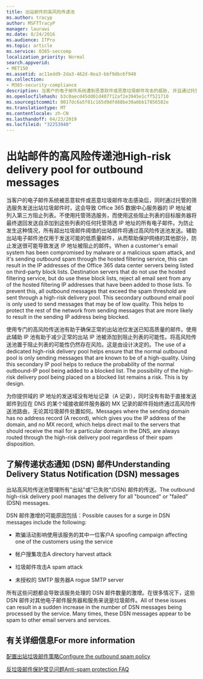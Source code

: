 ```yaml
---
title: 出站邮件的高风险传递池
ms.author: tracyp
author: MSFTTracyP
manager: laurawi
ms.date: 8/24/2016
ms.audience: ITPro
ms.topic: article
ms.service: O365-seccomp
localization_priority: Normal
search.appverid:
- MET150
ms.assetid: ac11edd9-2da3-462d-8ea3-bbf9dbc6f948
ms.collection:
- M365-security-compliance
description: 当客户的电子邮件系统遭到恶意软件或恶意垃圾邮件攻击的威胁, 并且通过托管筛选服务发送出站垃圾邮件时, 这可能会导致第三方块上列出的 Office 365 数据中心服务器的 IP 地址列.
ms.openlocfilehash: b3c0aecd45dd01d407712af2e3945e1cff521710
ms.sourcegitcommit: 0017dc6a5f81c165d9dfd88be39a6bb17856582e
ms.translationtype: MT
ms.contentlocale: zh-CN
ms.lasthandoff: 04/23/2019
ms.locfileid: "32253940"
---
```

# <a name="high-risk-delivery-pool-for-outbound-messages"></a><span data-ttu-id="592b5-103">出站邮件的高风险传递池</span><span class="sxs-lookup"><span data-stu-id="592b5-103">High-risk delivery pool for outbound messages</span></span>

<span data-ttu-id="592b5-p101">当客户的电子邮件系统被恶意软件或恶意垃圾邮件攻击感染后，同时通过托管的筛选服务发送出站垃圾邮件时，这会导致 Office 365 数据中心服务器的 IP 地址被列入第三方阻止列表。不使用托管筛选服务，而使用这些阻止列表的目标服务器将最终退回发送自添加到这些列表的任何托管筛选 IP 地址的所有电子邮件。为防止发生这种情况，所有超出垃圾邮件阈值的出站邮件将通过高风险传送池发送。辅助出站电子邮件池仅用于发送可能的低质量邮件，从而帮助保护网络的其他部分，防止发送很可能导致发送 IP 地址被阻止的邮件。</span><span class="sxs-lookup"><span data-stu-id="592b5-p101">When a customer's email system has been compromised by malware or a malicious spam attack, and it's sending outbound spam through the hosted filtering service, this can result in the IP addresses of the Office 365 data center servers being listed on third-party block lists. Destination servers that do not use the hosted filtering service, but do use these block lists, reject all email sent from any of the hosted filtering IP addresses that have been added to those lists. To prevent this, all outbound messages that exceed the spam threshold are sent through a high-risk delivery pool. This secondary outbound email pool is only used to send messages that may be of low quality. This helps to protect the rest of the network from sending messages that are more likely to result in the sending IP address being blocked.</span></span>
  
<span data-ttu-id="592b5-p102">使用专门的高风险传送池有助于确保正常的出站池仅发送已知高质量的邮件。使用此辅助 IP 池有助于减少正常的出站 IP 池被添加到阻止列表的可能性。将高风险传送池置于阻止列表的可能性仍然存在风险。这是由设计决定的。</span><span class="sxs-lookup"><span data-stu-id="592b5-p102">The use of a dedicated high-risk delivery pool helps ensure that the normal outbound pool is only sending messages that are known to be of a high-quality. Using this secondary IP pool helps to reduce the probability of the normal outbound-IP pool being added to a blocked list. The possibility of the high-risk delivery pool being placed on a blocked list remains a risk. This is by design.</span></span>
  
<span data-ttu-id="592b5-113">为你提供域的 IP 地址的发送域没有地址记录（A 记录），同时没有有助于直接发送邮件到应在 DNS 的某个域接收邮件服务器的 MX 记录的邮件将始终通过高风险传送池路由，无论其垃圾邮件处置如何。</span><span class="sxs-lookup"><span data-stu-id="592b5-113">Messages where the sending domain has no address record (A record), which gives you the IP address of the domain, and no MX record, which helps direct mail to the servers that should receive the mail for a particular domain in the DNS, are always routed through the high-risk delivery pool regardless of their spam disposition.</span></span>
  
## <a name="understanding-delivery-status-notification-dsn-messages"></a><span data-ttu-id="592b5-114">了解传递状态通知 (DSN) 邮件</span><span class="sxs-lookup"><span data-stu-id="592b5-114">Understanding Delivery Status Notification (DSN) messages</span></span>

<span data-ttu-id="592b5-115">出站高风险传送池管理所有"出站"或"已失败"(DSN) 邮件的传送。</span><span class="sxs-lookup"><span data-stu-id="592b5-115">The outbound high-risk delivery pool manages the delivery for all "bounced" or "failed" (DSN) messages.</span></span>
  
<span data-ttu-id="592b5-116">DSN 邮件激增的可能原因包括：</span><span class="sxs-lookup"><span data-stu-id="592b5-116">Possible causes for a surge in DSN messages include the following:</span></span>
  
- <span data-ttu-id="592b5-117">欺骗活动影响使用该服务的其中一位客户</span><span class="sxs-lookup"><span data-stu-id="592b5-117">A spoofing campaign affecting one of the customers using the service</span></span>
    
- <span data-ttu-id="592b5-118">帐户搜集攻击</span><span class="sxs-lookup"><span data-stu-id="592b5-118">A directory harvest attack</span></span>
    
- <span data-ttu-id="592b5-119">垃圾邮件攻击</span><span class="sxs-lookup"><span data-stu-id="592b5-119">A spam attack</span></span>
    
- <span data-ttu-id="592b5-120">未授权的 SMTP 服务器</span><span class="sxs-lookup"><span data-stu-id="592b5-120">A rogue SMTP server</span></span>
    
<span data-ttu-id="592b5-p103">所有这些问题都会导致该服务处理的 DSN 邮件数量的激增。在很多情况下，这些 DSN 邮件对其他电子邮件服务器和服务来说是垃圾邮件。</span><span class="sxs-lookup"><span data-stu-id="592b5-p103">All of these issues can result in a sudden increase in the number of DSN messages being processed by the service. Many times, these DSN messages appear to be spam to other email servers and services.</span></span>
  
## <a name="for-more-information"></a><span data-ttu-id="592b5-123">有关详细信息</span><span class="sxs-lookup"><span data-stu-id="592b5-123">For more information</span></span>

[<span data-ttu-id="592b5-124">配置出站垃圾邮件策略</span><span class="sxs-lookup"><span data-stu-id="592b5-124">Configure the outbound spam policy</span></span>](configure-the-outbound-spam-policy.md)
  
[<span data-ttu-id="592b5-125">反垃圾邮件保护常见问题</span><span class="sxs-lookup"><span data-stu-id="592b5-125">Anti-spam protection FAQ</span></span>](anti-spam-protection-faq.md)
  


